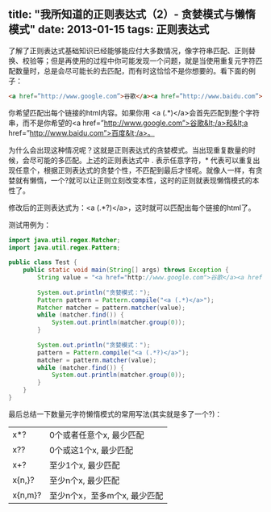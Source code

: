 title: "我所知道的正则表达式（2）- 贪婪模式与懒惰模式"
date: 2013-01-15
tags: 正则表达式
---

了解了正则表达式基础知识已经能够能应付大多数情况，像字符串匹配、正则替换、校验等；但是再使用的过程中你可能发现一个问题，就是当使用重复元字符匹配数量时，总是会尽可能长的去匹配，而有时这恰恰不是你想要的。看下面的例子：

``` html
<a href=”http://www.google.com”>谷歌</a><a href=”http://www.baidu.com”>百度</a>
```

你希望匹配出每个链接的html内容。如果你用 &lt;a (.*)&lt;/a>会首先匹配到整个字符串，而不是你希望的&lt;a href=”http://www.google.com”>谷歌&lt;/a>和&lt;a href=”http://www.baidu.com”>百度&lt;/a>。

为什么会出现这种情况呢？这就是正则表达式的贪婪模式。当出现重复数量的时候，会尽可能的多匹配。上述的正则表达式中 . 表示任意字符，* 代表可以重复出现任意个，根据正则表达式的贪婪个性，不匹配到最后才怪呢。就像人一样，有贪婪就有懒惰，一个?就可以让正则立刻改变本性，这时的正则就表现懒惰模式的本性了。

修改后的正则表达式为：&lt;a (.*?)&lt;/a>，这时就可以匹配出每个链接的html了。

测试用例为：

``` java
import java.util.regex.Matcher;
import java.util.regex.Pattern;
 
public class Test {
    public static void main(String[] args) throws Exception {
        String value = "<a href="http://www.google.com">谷歌</a><a href="http://www.baidu.com">百度</a>";
 
        System.out.println("贪婪模式：");
        Pattern pattern = Pattern.compile("<a (.*)</a>");
        Matcher matcher = pattern.matcher(value);
        while (matcher.find()) {
            System.out.println(matcher.group(0));
        }
 
        System.out.println("贪婪模式：");
        pattern = Pattern.compile("<a (.*?)</a>");
        matcher = pattern.matcher(value);
        while (matcher.find()) {
            System.out.println(matcher.group(0));
        }
    }
}
```

最后总结一下数量元字符懒惰模式的常用写法(其实就是多了一个?)：

<table><tr><td>x*?</td><td>0个或者任意个x, 最少匹配</td></tr><tr><td>x??</td><td>0个或这1个x, 最少匹配</td></tr><tr><td>x+?</td><td>至少1个x, 最少匹配</td></tr><tr><td>x{n,}?</td><td>至少n个x, 最少匹配</td></tr><tr><td>x{n,m}?</td><td>至少n个x，至多m个x, 最少匹配</td></tr></table>